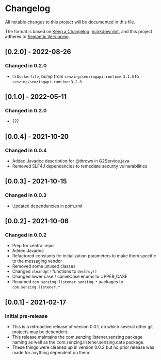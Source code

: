 # Changelog

All notable changes to this project will be documented in this file.

The format is based on [Keep a Changelog](https://keepachangelog.com/en/1.0.0/),
[markdownlint](https://dlaa.me/markdownlint/),
and this project adheres to [Semantic Versioning](https://semver.org/spec/v2.0.0.html).

## [0.2.0] - 2022-08-26

### Changed in 0.2.0

- In `Dockerfile`, bump from `senzing/senzingapi-runtime:3.1.0` to `senzing/senzingapi-runtime:3.2.0`

## [0.1.0] - 2022-05-11

### Changed in 0.2.0

- ???

## [0.0.4] - 2021-10-20

### Changed in 0.0.4

- Added Javadoc description for @throws in G2Service.java
- Removed SLF4J dependencies to remediate security vulnerabilities

## [0.0.3] - 2021-10-15

### Changed in 0.0.3

- Updated dependencies in pom.xml

## [0.0.2] - 2021-10-06

### Changed in 0.0.2

- Prep for central repo
- Added Javadoc
- Refactored constants for initialization parameters to make them specific to
  the messaging vendor
- Removed some unused classes
- Changed `cleanUp()` functions to `destroy()`
- Changed lower case / camelCase enums to UPPER_CASE
- Renamed `com.senzing.listener.senzing.*` packages to `com.senzing.listener.*`

## [0.0.1] - 2021-02-17

### Initial pre-release

- This is a retroactive release of version 0.0.1, on which several other git projects may be dependent.
- This release maintains the com.senzing.listener.senzing package naming as well as the com.senzing.listener.senzing.data package.
- These things were cleaned up in version 0.0.2 but no prior release was made for anything dependent on them.
